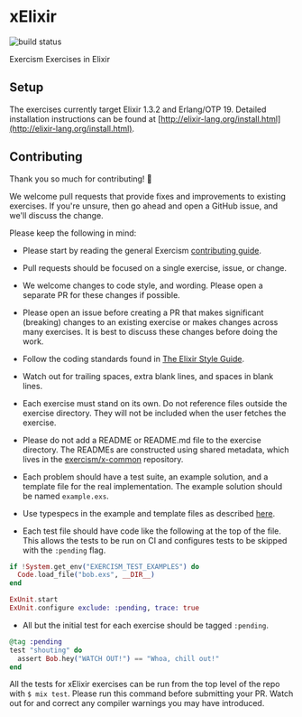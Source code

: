 # xElixir

![build status](https://travis-ci.org/exercism/xelixir.svg?branch=master)

Exercism Exercises in Elixir

## Setup

The exercises currently target Elixir 1.3.2 and Erlang/OTP 19. Detailed
installation instructions can be found at
[http://elixir-lang.org/install.html](http://elixir-lang.org/install.html).

## Contributing

Thank you so much for contributing! :tada:

We welcome pull requests that provide fixes and improvements to existing
exercises. If you're unsure, then go ahead and open a GitHub issue, and we'll
discuss the change.

Please keep the following in mind:

- Please start by reading the general Exercism [contributing guide](https://github.com/exercism/x-api/blob/master/CONTRIBUTING.md#the-exercise-data).

- Pull requests should be focused on a single exercise, issue, or change.

- We welcome changes to code style, and wording. Please open a separate PR for
  these changes if possible.

- Please open an issue before creating a PR that makes significant (breaking)
  changes to an existing exercise or makes changes across many exercises. It is
  best to discuss these changes before doing the work.

- Follow the coding standards found in
  [The Elixir Style Guide](https://github.com/niftyn8/elixir_style_guide).

- Watch out for trailing spaces, extra blank lines, and spaces in blank lines.

- Each exercise must stand on its own. Do not reference files outside the
  exercise directory. They will not be included when the user fetches the
  exercise.

- Please do not add a README or README.md file to the exercise directory. The
  READMEs are constructed using shared metadata, which lives in the
  [exercism/x-common](https://github.com/exercism/x-common) repository.

- Each problem should have a test suite, an example solution, and a template
  file for the real implementation. The example solution should be named
  `example.exs`.

- Use typespecs in the example and template files as described [here](http://elixir-lang.org/getting-started/typespecs-and-behaviours.html).

- Each test file should have code like the following at the top of the file.
  This allows the tests to be run on CI and configures tests to be skipped with
  the `:pending` flag.

```elixir
if !System.get_env("EXERCISM_TEST_EXAMPLES") do
  Code.load_file("bob.exs", __DIR__)
end

ExUnit.start
ExUnit.configure exclude: :pending, trace: true
```

- All but the initial test for each exercise should be tagged `:pending`.

```elixir
@tag :pending
test "shouting" do
  assert Bob.hey("WATCH OUT!") == "Whoa, chill out!"
end
```

All the tests for xElixir exercises can be run from the top level of the repo
with `$ mix test`. Please run this command before submitting your PR. Watch out
for and correct any compiler warnings you may have introduced.

